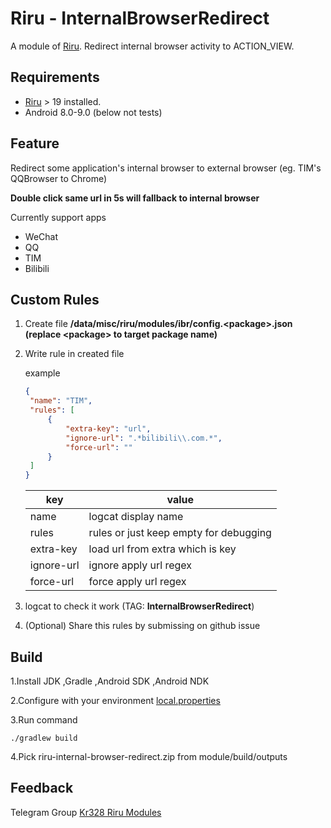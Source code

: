 # Riru - InternalBrowserRedirect

A module of [Riru](https://github.com/RikkaApps/Riru). Redirect internal browser activity to ACTION_VIEW.



## Requirements

* [Riru](https://github.com/RikkaApps/Riru) > 19 installed.
* Android 8.0-9.0 (below not tests)



## Feature

Redirect some application's internal browser to external browser (eg. TIM's QQBrowser to Chrome)

**Double click same url in 5s will fallback to internal browser**

Currently support apps

- WeChat
- QQ
- TIM
- Bilibili



## Custom Rules

1. Create file **/data/misc/riru/modules/ibr/config.\<package\>.json (replace \<package\> to target package name)**

2. Write rule in created file 

   example

   ```json
   {
   	"name": "TIM", 
   	"rules": [          
   		{
   			"extra-key": "url",   
   			"ignore-url": ".*bilibili\\.com.*",
   			"force-url": "" 
   		}
   	]
   } 
   ```
   | key        | value                                  |
   | ---------- | -------------------------------------- |
   | name       | logcat display name                    |
   | rules      | rules or just keep empty for debugging |
   | extra-key  | load url from extra which is key       |
   | ignore-url | ignore apply url regex                 |
   | force-url  | force apply url regex                  |

3. logcat to check it work (TAG: **InternalBrowserRedirect**)

4. (Optional) Share this rules by submissing on github issue



## Build

  1.Install JDK ,Gradle ,Android SDK ,Android NDK

  2.Configure with your environment [local.properties](https://github.com/Kr328/Riru-InternalBrowserRedirect/blob/master/local.properties)

  3.Run command 

``` Gradle 
./gradlew build
```
  4.Pick riru-internal-browser-redirect.zip from module/build/outputs



## Feedback

Telegram Group [Kr328 Riru Modules](https://t.me/kr328_riru_modules)